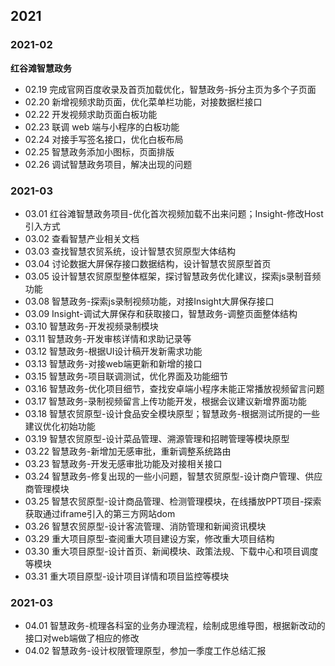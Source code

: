 ## 2021

### 2021-02

**红谷滩智慧政务**

- 02.19 完成官网百度收录及首页加载优化，智慧政务-拆分主页为多个子页面
- 02.20 新增视频求助页面，优化菜单栏功能，对接数据栏接口
- 02.22 开发视频求助页面白板功能
- 02.23 联调 web 端与小程序的白板功能
- 02.24 对接手写签名接口，优化白板布局
- 02.25 智慧政务添加小图标，页面排版
- 02.26 调试智慧政务项目，解决出现的问题

### 2021-03
  - 03.01 红谷滩智慧政务项目-优化首次视频加载不出来问题；Insight-修改Host引入方式
  - 03.02 查看智慧产业相关文档
  - 03.03 查找智慧农贸系统，设计智慧农贸原型大体结构
  - 03.04 讨论数据大屏保存接口数据结构，设计智慧农贸原型首页
  - 03.05 设计智慧农贸原型整体框架，探讨智慧政务优化建议，探索js录制音频功能
  - 03.08 智慧政务-探索js录制视频功能，对接Insight大屏保存接口
  - 03.09 Insight-调试大屏保存和获取接口，智慧政务-调整页面整体结构
  - 03.10 智慧政务-开发视频录制模块
  - 03.11 智慧政务-开发审核详情和求助记录等
  - 03.12 智慧政务-根据UI设计稿开发新需求功能
  - 03.13 智慧政务-对接web端更新和新增的接口
  - 03.15 智慧政务-项目联调测试，优化界面及功能细节
  - 03.16 智慧政务-优化项目细节，查找安卓端小程序未能正常播放视频留言问题
  - 03.17 智慧政务-录制视频留言上传功能开发，根据会议建议新增界面功能
  - 03.18 智慧农贸原型-设计食品安全模块原型；智慧政务-根据测试所提的一些建议优化初始功能
  - 03.19 智慧农贸原型-设计菜品管理、溯源管理和招聘管理等模块原型
  - 03.22 智慧政务-新增加无感审批，重新调整系统路由
  - 03.23 智慧政务-开发无感审批功能及对接相关接口
  - 03.24 智慧政务-修复出现的一些小问题，智慧农贸原型-设计商户管理、供应商管理模块
  - 03.25 智慧农贸原型-设计商品管理、检测管理模块，在线播放PPT项目-探索获取通过iframe引入的第三方网站dom
  - 03.26 智慧农贸原型-设计客流管理、消防管理和新闻资讯模块
  - 03.29 重大项目原型-查阅重大项目建设方案，修改重大项目结构
  - 03.30 重大项目原型-设计首页、新闻模块、政策法规、下载中心和项目调度等模块
  - 03.31 重大项目原型-设计项目详情和项目监控等模块

### 2021-03
  - 04.01 智慧政务-梳理各科室的业务办理流程，绘制成思维导图，根据新改动的接口对web端做了相应的修改
  - 04.02 智慧政务-设计权限管理原型，参加一季度工作总结汇报
